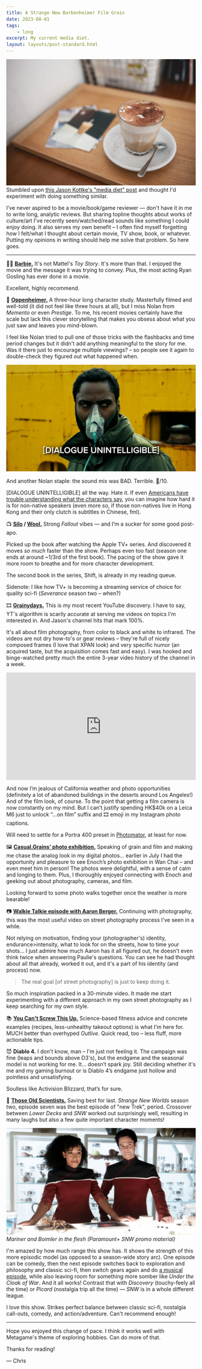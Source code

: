 ```yaml
---
title: A Strange New Barbenheimer Film Grain
date: 2023-08-01
tags: 
    - long
excerpt: My current media diet.
layout: layouts/post-standard.html
---
```

![iPad Pro book notes](/assets/images/barbenheimer1.jpeg)
Stumbled upon [this Jason Kottke's "media diet" post](https://kottke.org/23/07/my-recent-media-diet-barbenheimer-edition?ref=metagame.hk) and thought I'd experiment with doing something similar.

I’ve never aspired to be a movie/book/game reviewer — don't have it in me to write long, analytic reviews. But sharing topline thoughts about works of culture/art I've recently seen/watched/read sounds like something I could enjoy doing. It also serves my own benefit – I often find myself forgetting how I felt/what I thought about certain movie, TV show, book, or whatever. Putting my opinions in writing should help me solve that problem. So here goes.

---

💅🏻 **[Barbie.](https://youtu.be/8zIf0XvoL9Y?ref=metagame.hk)** It's not Mattel's *Toy Story*. It's more than that. I enjoyed the movie and the message it was trying to convey. Plus, the most acting Ryan Gosling has ever done in a movie.

Excellent, highly recommend.

🤯 **[Oppenheimer.](https://youtu.be/uYPbbksJxIg?ref=metagame.hk)** A three-hour long character study. Masterfully filmed and well-told (it did not feel like three hours at all), but I miss Nolan from *Memento* or even *Prestige*. To me, his recent movies certainly have the scale but lack this clever storytelling that makes you obsess about what you just saw and leaves you mind-blown.

I feel like Nolan tried to pull one of those tricks with the flashbacks and time period changes but it didn't add anything meaningful to the story for me. Was it there just to encourage multiple viewings? – so people see it again to double-check they figured out what happened when.

![A screen capture from Tenet with [dialogue unintelligible] caption](/assets/images/barbenheimer2.jpg)

And another Nolan staple: the sound mix was BAD. Terrible. 💩/10.

\[DIALOGUE UNINTELLIGIBLE\] all the way. Hate it. If even [Americans have trouble understanding what the characters say](https://www.youtube.com/watch?v=H3jaIhSj23E&ref=metagame.hk), you can imagine how hard it is for non-native speakers (even more so, if those non-natives live in Hong Kong and their only clutch is subtitles in Chinese, fml).

📺 **[Silo](https://www.youtube.com/watch?v=8ZYhuvIv1pA&ref=metagame.hk) / [Wool.](https://hughhowey.com/books/wool/?ref=metagame.hk)** Strong *Fallout* vibes — and I’m a sucker for some good post-apo.

Picked up the book after watching the Apple TV+ series. And discovered it moves *so* *much* faster than the show. Perhaps even too fast (season one ends at around ~1/3rd of the first book). The pacing of the show gave it more room to breathe and for more character development.

The second book in the series, Shift, is already in my reading queue.

Sidenote: I like how TV+ is becoming a streaming service of choice for quality sci-fi (*Severance* season two – when?)

🎞️ **[Grainydays.](https://www.youtube.com/@grainydaysss?ref=metagame.hk)** This is my most recent YouTube discovery. I have to say, YT's algorithm is scarily accurate at serving me videos on topics I'm interested in. And Jason's channel hits that mark 100%.

It's all about film photography, from color to black and white to infrared. The videos are not dry how-to's or gear reviews – they're full of nicely composed frames (I love that XPAN look) and very specific humor (an acquired taste, but the acquisition comes fast and easy). I was hooked and binge-watched pretty much the entire 3-year video history of the channel in a week.

<div class="js-reframe" style="position: relative; width: 100%; padding-top: 56.5%;"><iframe width="200" height="113" src="https://www.youtube.com/embed/-_mQjVZAOgE?feature=oembed" frameborder="0" allow="accelerometer; autoplay; clipboard-write; encrypted-media; gyroscope; picture-in-picture; web-share" allowfullscreen="" title="Is the XPAN / TX-1 worth it?" style="position: absolute; width: 100%; height: 100%; left: 0px; top: 0px;"></iframe></div>

And now I’m jealous of California weather and photo opportunities (definitely a lot of abandoned buildings in the deserts around Los Angeles!) And of the film look, of course. To the point that getting a film camera is now constantly on my mind. But I can’t justify spending HK$40k on a Leica M6 just to unlock “…on film” suffix and 🎞️ emoji in my Instagram photo captions.

Will need to settle for a Portra 400 preset in [Photomator](https://www.pixelmator.com/photomator/?ref=metagame.hk), at least for now.

🖼️ **[Casual.Grains’ photo exhibition.](https://www.casualgrains.com/film-processing-june-2023?ref=metagame.hk)** Speaking of grain and film and making me chase the analog look in my digital photos… earlier in July I had the opportunity and pleasure to see Enoch’s photo exhibition in Wan Chai – and even meet him in person! The photos were delightful, with a sense of calm and longing to them. Plus, I thoroughly enjoyed connecting with Enoch and geeking out about photography, cameras, and film.

Looking forward to some photo walks together once the weather is more bearable!

📷 **[Walkie Talkie episode with Aaron Berger.](https://youtu.be/hIHMBUCyUtA?ref=metagame.hk)** Continuing with photography, this was the most useful video on street photography process I've seen in a while.

Not relying on motivation, finding your (photographer's) identity, endurance>intensity, what to look for on the streets, how to time your shots... I just admire how much Aaron has it all figured out, he doesn't even think twice when answering Paulie's questions. You can see he had thought about all that already, worked it out, and it's a part of his identity (and process) now.

> The real goal \[of street photography\] is just to keep doing it.

So much inspiration packed in a 30-minute video. It made me start experimenting with a different approach in my own street photography as I keep searching for my own style.

📚 **[You Can't Screw This Up.](https://www.cantscrewthisup.com/?ref=metagame.hk)** Science-based fitness advice and concrete examples (recipes, less-unhealthy takeout options) is what I'm here for. MUCH better than overhyped *Outlive*. Quick read, too – less fluff, more actionable tips.

😈 **Diablo 4.** I don't know, man – I'm just not feeling it. The campaign was fine (leaps and bounds above D3's), but the endgame and the seasonal model is not working for me. It… doesn’t spark joy. Still deciding whether it's me and my gaming burnout or is Diablo 4’s endgame just hollow and pointless and unsatisfying.

Soulless like Activision Blizzard, that’s for sure.

🚀 **[Those Old Scientists.](https://youtu.be/oJYPXuM-3JA?t=86&ref=metagame.hk)** Saving best for last. *Strange New Worlds* season two, episode seven was the best episode of "new Trek", period. Crossover between *Lower Decks* and *SNW* worked out surprisingly well, resulting in many laughs but also a few quite important character moments!

![Paramount+ SNW promo material](/assets/images/star-trek-strange-new-worlds-207-those-old-scientists-1.jpg)
*Mariner and Boimler in the flesh (Paramount+ SNW promo material)*

I'm amazed by how much range this show has. It shows the strength of this more episodic model (as opposed to a season-wide story arc). One episode can be comedy, then the next episode switches back to exploration and philosophy and classic sci-fi, then switch gears again and do [a musical episode](https://www.youtube.com/watch?v=zJMMixFYu1k&ref=metagame.hk), while also leaving room for something more somber like *Under the Cloak of War*. And it all works! Contrast that with *Discovery* (touchy-feely all the time) or *Picard* (nostalgia trip all the time) — *SNW* is in a whole different league.

I love this show. Strikes perfect balance between classic sci-fi, nostalgia call-outs, comedy, and action/adventure. Can't recommend enough!

---

Hope you enjoyed this change of pace. I think it works well with Metagame's theme of exploring hobbies. Can do more of that.

Thanks for reading!

— Chris